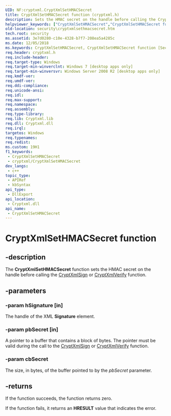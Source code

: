 ```yaml
---
UID: NF:cryptxml.CryptXmlSetHMACSecret
title: CryptXmlSetHMACSecret function (cryptxml.h)
description: Sets the HMAC secret on the handle before calling the CryptXmlSign or CryptXmlVerify function.
helpviewer_keywords: ["CryptXmlSetHMACSecret","CryptXmlSetHMACSecret function [Security]","cryptxml/CryptXmlSetHMACSecret","security.cryptxmlsethmacsecret"]
old-location: security\cryptxmlsethmacsecret.htm
tech.root: security
ms.assetid: 3e7d0280-c10e-4328-b7f7-208ea5a4285c
ms.date: 12/05/2018
ms.keywords: CryptXmlSetHMACSecret, CryptXmlSetHMACSecret function [Security], cryptxml/CryptXmlSetHMACSecret, security.cryptxmlsethmacsecret
req.header: cryptxml.h
req.include-header: 
req.target-type: Windows
req.target-min-winverclnt: Windows 7 [desktop apps only]
req.target-min-winversvr: Windows Server 2008 R2 [desktop apps only]
req.kmdf-ver: 
req.umdf-ver: 
req.ddi-compliance: 
req.unicode-ansi: 
req.idl: 
req.max-support: 
req.namespace: 
req.assembly: 
req.type-library: 
req.lib: Cryptxml.lib
req.dll: Cryptxml.dll
req.irql: 
targetos: Windows
req.typenames: 
req.redist: 
ms.custom: 19H1
f1_keywords:
 - CryptXmlSetHMACSecret
 - cryptxml/CryptXmlSetHMACSecret
dev_langs:
 - c++
topic_type:
 - APIRef
 - kbSyntax
api_type:
 - DllExport
api_location:
 - Cryptxml.dll
api_name:
 - CryptXmlSetHMACSecret
---
```


# CryptXmlSetHMACSecret function


## -description

The <b>CryptXmlSetHMACSecret</b> function sets the HMAC secret on the handle before
 calling the <a href="/windows/desktop/api/cryptxml/nf-cryptxml-cryptxmlsign">CryptXmlSign</a> or <a href="/windows/desktop/api/cryptxml/nf-cryptxml-cryptxmlverifysignature">CryptXmlVerify</a> function.

## -parameters

### -param hSignature [in]

The handle of the XML <b>Signature</b> element.

### -param pbSecret [in]

A pointer to a buffer that contains a block of bytes. 
    The pointer must be valid during the call to the <a href="/windows/desktop/api/cryptxml/nf-cryptxml-cryptxmlsign">CryptXmlSign</a> or <a href="/windows/desktop/api/cryptxml/nf-cryptxml-cryptxmlverifysignature">CryptXmlVerify</a> function.

### -param cbSecret

The size, in bytes, of the buffer pointed to by the <i>pbSecret</i> parameter.

## -returns

If the function succeeds, the function returns zero.

If the function fails, it returns an <b>HRESULT</b> value that indicates the error.